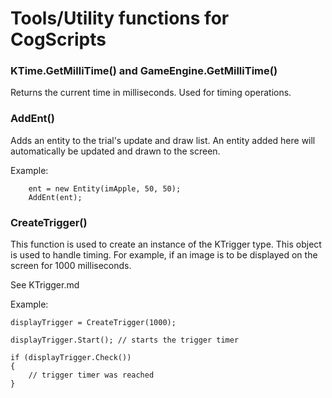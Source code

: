 
# Tools/Utility functions for CogScripts

### KTime.GetMilliTime() and GameEngine.GetMilliTime()

Returns the current time in milliseconds. Used for timing operations.

### AddEnt()

Adds an entity to the trial's update and draw list. An entity added here will automatically be updated and drawn to the screen.

Example: 

        ent = new Entity(imApple, 50, 50);
        AddEnt(ent);

### CreateTrigger()

This function is used to create an instance of the KTrigger type. This object is used to handle timing. For example, if an image is to be displayed on the screen for 1000 milliseconds.

See KTrigger.md

Example:

    displayTrigger = CreateTrigger(1000);

    displayTrigger.Start(); // starts the trigger timer

    if (displayTrigger.Check())
    {
        // trigger timer was reached
    }


